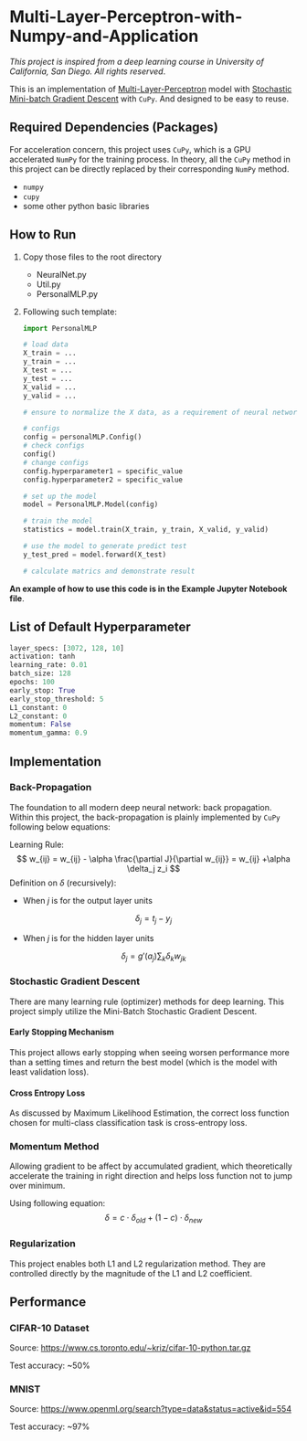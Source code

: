 # Multi-Layer-Perceptron-with-Numpy-and-Application

*This project is inspired from a deep learning course in University of California, San Diego. All rights reserved*. 

This is an implementation of <u>Multi-Layer-Perceptron</u> model with <u>Stochastic Mini-batch Gradient Descent</u> with `CuPy`. And designed to be easy to reuse.

## Required Dependencies (Packages)

For acceleration concern, this project uses `CuPy`, which is a GPU accelerated `NumPy` for the training process. In theory, all the `CuPy` method in this project can be directly replaced by their corresponding `NumPy` method.

- `numpy`
- `cupy`
- some other python basic libraries

## How to Run

1. Copy those files to the root directory

   - NeuralNet.py
   - Util.py
   - PersonalMLP.py

2. Following such template:

   ```python
   import PersonalMLP
   
   # load data 
   X_train = ...
   y_train = ...
   X_test = ...
   y_test = ...
   X_valid = ...
   y_valid = ...
   
   # ensure to normalize the X data, as a requirement of neural network
   
   # configs
   config = personalMLP.Config()
   # check configs
   config()
   # change configs
   config.hyperparameter1 = specific_value
   config.hyperparameter2 = specific_value
   
   # set up the model
   model = PersonalMLP.Model(config)
   
   # train the model
   statistics = model.train(X_train, y_train, X_valid, y_valid)
   
   # use the model to generate predict test
   y_test_pred = model.forward(X_test)
   
   # calculate matrics and demonstrate result
   ```

**An example of how to use this code is in the Example Jupyter Notebook file**.

## List of Default Hyperparameter

```python
layer_specs: [3072, 128, 10]
activation: tanh
learning_rate: 0.01
batch_size: 128
epochs: 100
early_stop: True
early_stop_threshold: 5
L1_constant: 0
L2_constant: 0
momentum: False
momentum_gamma: 0.9
```

## Implementation

### Back-Propagation

The foundation to all modern deep neural network: back propagation. Within this project, the back-propagation is plainly implemented by `CuPy` following below equations:

Learning Rule:
$$
w_{ij} = w_{ij} - \alpha \frac{\partial J}{\partial w_{ij}} = w_{ij} +\alpha \delta_j z_i
$$
Definition on $\delta$ (recursively):

- When $j$ is for the output layer units

$$
 \delta_j = t_j - y_j
$$

- When $j$ is for the hidden layer units

$$
 \delta_j = g'(a_j)\sum_k \delta_k w_{jk}
$$

### Stochastic Gradient Descent

There are many learning rule (optimizer) methods for deep learning. This project simply utilize the Mini-Batch Stochastic Gradient Descent.

#### Early Stopping Mechanism

This project allows early stopping when seeing worsen performance more than a setting times and return the best model (which is the model with least validation loss).

#### Cross Entropy Loss

As discussed by Maximum Likelihood Estimation, the correct loss function chosen for multi-class classification task is cross-entropy loss.

### Momentum Method

Allowing gradient to be affect by accumulated gradient, which theoretically accelerate the training in right direction and helps loss function not to jump over minimum.

Using following equation:
$$
\delta = c\cdot \delta_{old} + (1-c) \cdot \delta_{new}
$$

### Regularization

This project enables both L1 and L2 regularization method. They are controlled directly by the magnitude of the L1 and L2 coefficient.

## Performance

### CIFAR-10 Dataset

Source: https://www.cs.toronto.edu/~kriz/cifar-10-python.tar.gz

Test accuracy: ~50%

### MNIST

Source: https://www.openml.org/search?type=data&status=active&id=554

Test accuracy: ~97%
